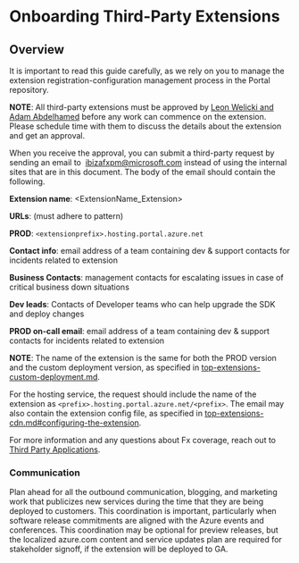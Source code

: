 <a name="onboarding-third-party-extensions"></a>
# Onboarding Third-Party Extensions

<a name="onboarding-third-party-extensions-overview"></a>
## Overview

It is important to read this guide carefully, as we rely on you to manage the extension registration-configuration management process in the Portal repository. 

**NOTE**: All third-party extensions must be approved by <a href="mailto:ibiza-onboarding@microsoft.com?subject=Third%20Party%20Applications%20(External%20partners)">Leon Welicki and Adam Abdelhamed</a> before any work can commence on the extension. Please schedule time with them to discuss the details about the extension and get an approval. 


When you receive the approval, you can submit a third-party request by sending an email to  <a href="mailto:ibiza-onboarding@microsoft.com?subject=NewThirdPartyExtensionOnboardingRequest"> ibizafxpm@microsoft.com</a> instead of using the internal sites that are in this document. The body of the email should contain the following.

<!--
When you receive the approval, you can submit a third-party request by sending an email  to <a href="mailto:ibizafxpm@microsoft.com?subject=New%20Third%20Party%20Extension%20Onboarding%20Request&body=Extension%20name:%20%20&lt;ExtensionName_Extension&gt;%20%20&lt;br&gt;%20&lt;br&gt;URLs:%20%20(must%20adhere%20to%20pattern)%20&lt;br&gt;%20&lt;br&gt;PROD:%20%20%20&lt;extensionprefix&gt;.hosting.portal.azure.net%20&lt;br&gt;%20&lt;br&gt;Contact%20info:%20%20&lt;email%20address%20of%20a%20team%20containing%20dev%20and%20support%20contacts%20for%20incidents%20related%20to%20extension>%20&lt;br&gt;%20&lt;br&gt;Business%20Contacts:%20&lt;management%20contacts%20for%20escalating%20issues%20in%20case%20of%20critical%20business%20down%20situations&gt;%20&lt;br&gt;%20&lt;br&gt;Dev%20leads:%20%20&lt;Contacts%20of%20Developer%20teams%20who%20can%20help%20upgrade%20the%20SDK%20and%20deploy%20changes&gt;%20&lt;br&gt;%20&lt;br&gt;PROD%20on-call%20email:%20%20&lt;email%20address%20of%20a%20team%20containing%20dev%20and%20support%20contacts%20for%20incidents%20related%20to%20extension&gt;%20&lt;br&gt;%20&lt;br&gt;">ibizafxpm@microsoft.com</a> instead of using the internal sites that are in this document. The body of the email should contain the following.
--> 
**Extension name**: <ExtensionName_Extension> 

**URLs**: (must adhere to pattern)

**PROD**: `<extensionprefix>.hosting.portal.azure.net`

**Contact info**: email address of a team containing dev & support contacts for incidents related to extension

**Business Contacts**: management contacts for escalating issues in case of critical business down situations

**Dev leads**: Contacts of Developer teams who can help upgrade the SDK and deploy changes

**PROD on-call email**: email address of a team containing dev & support contacts for incidents related to extension

**NOTE**: The name of the extension is the same for both the PROD version and the custom deployment version, as specified in [top-extensions-custom-deployment.md](top-extensions-custom-deployment.md). 

For the hosting service, the request should include the name of the extension as `<prefix>.hosting.portal.azure.net/<prefix>`. The email may also contain the extension config file, as specified in [top-extensions-cdn.md#configuring-the-extension](top-extensions-cdn.md#configuring-the-extension).

For more information and any questions about Fx coverage, reach out to 
<a href="mailto:ibiza-onboarding@microsoft.com?subject=Third%20Party Applications%20(External%20partners)">Third Party Applications</a>.

<a name="onboarding-third-party-extensions-overview-communication"></a>
### Communication

Plan ahead for all the outbound communication, blogging, and marketing work that publicizes new services during the time that they are being deployed to customers. This coordination is important, particularly when software release commitments are aligned with the Azure events and conferences. This coordination may be optional for preview releases, but the localized azure.com content and service updates plan are required for stakeholder signoff, if the extension will be deployed to GA.
